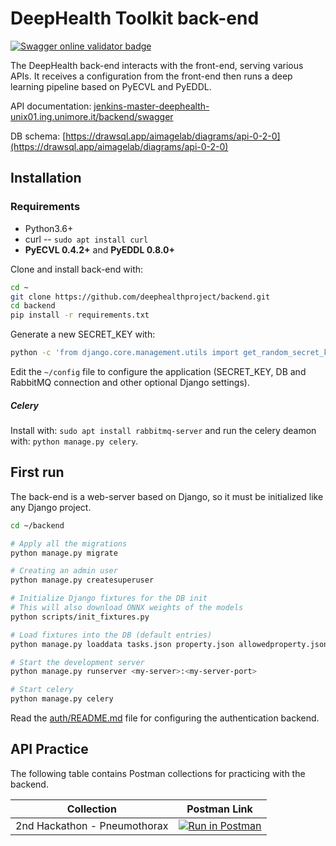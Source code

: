 # DeepHealth Toolkit back-end

[<img src="https://validator.swagger.io/validator?url=https://jenkins-master-deephealth-unix01.ing.unimore.it/backend/swagger?format=openapi" alt="Swagger online validator badge">](https://jenkins-master-deephealth-unix01.ing.unimore.it/backend/swagger)

The DeepHealth back-end interacts with the front-end, serving various APIs. It receives a configuration from the front-end then runs a deep learning pipeline based on PyECVL and PyEDDL.

API documentation: [jenkins-master-deephealth-unix01.ing.unimore.it/backend/swagger](https://jenkins-master-deephealth-unix01.ing.unimore.it/backend/swagger)

DB schema: [https://drawsql.app/aimagelab/diagrams/api-0-2-0](https://drawsql.app/aimagelab/diagrams/api-0-2-0)

## Installation

### Requirements
- Python3.6+
- curl -- `sudo apt install curl`
- **PyECVL 0.4.2+** and **PyEDDL 0.8.0+**

Clone and install back-end with:

```bash
cd ~
git clone https://github.com/deephealthproject/backend.git
cd backend
pip install -r requirements.txt
```
Generate a new SECRET_KEY with:

```bash
python -c 'from django.core.management.utils import get_random_secret_key;print(get_random_secret_key())'
```

Edit the `~/config` file to configure the application (SECRET_KEY, DB and RabbitMQ connection and other optional Django settings).

##### Celery
Install with: `sudo apt install rabbitmq-server` 
and run the celery deamon with: `python manage.py celery`.

## First run

The back-end is a web-server based on Django, so it must be initialized like any Django project.


```bash
cd ~/backend

# Apply all the migrations
python manage.py migrate

# Creating an admin user
python manage.py createsuperuser

# Initialize Django fixtures for the DB init
# This will also download ONNX weights of the models
python scripts/init_fixtures.py

# Load fixtures into the DB (default entries)
python manage.py loaddata tasks.json property.json allowedproperty.json dataset.json model.json modelweights.json auth.json

# Start the development server
python manage.py runserver <my-server>:<my-server-port>

# Start celery
python manage.py celery
```

Read the [auth/README.md](auth/README.md) file for configuring the authentication backend.

## API Practice

The following table contains Postman collections for practicing with the backend.

| Collection | Postman Link |
|:---:|:---:|
| 2nd Hackathon - Pneumothorax | [![Run in Postman](https://run.pstmn.io/button.svg)](https://app.getpostman.com/run-collection/71cdc7dda0505b4be84c) |

